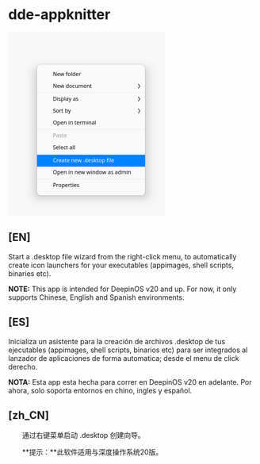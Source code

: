 # dde-appknitter

![immg.png](img.png)

## [EN]

Start a .desktop file wizard from the right-click menu, to automatically create icon launchers for your executables (appimages, shell scripts, binaries etc).

**NOTE:** This app is intended for DeepinOS v20 and up. For now, it only supports Chinese, English and Spanish environments.

## [ES]

Inicializa un asistente para la creación de archivos .desktop de tus ejecutables (appimages, shell scripts, binarios etc) para ser    integrados al lanzador de aplicaciones de forma automatica; desde el menu de click derecho.

**NOTA:**  Esta app esta hecha para correr en DeepinOS v20 en adelante. Por ahora, solo soporta entornos en chino, ingles y español.

## [zh_CN]

　　通过右键菜单启动 .desktop 创建向导。

　　**提示：**此软件适用与深度操作系统20版。
